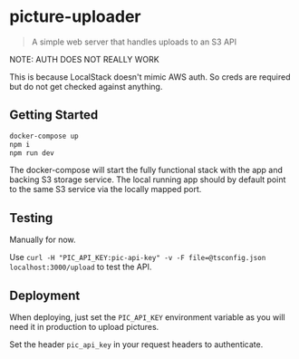 # picture-uploader

> A simple web server that handles uploads to an S3 API

NOTE: AUTH DOES NOT REALLY WORK

This is because LocalStack doesn't mimic AWS auth. So creds are required but do not get checked against anything.

## Getting Started

```sh
docker-compose up
npm i
npm run dev
```

The docker-compose will start the fully functional stack with the app and backing S3 storage service.
The local running app should by default point to the same S3 service via the locally mapped port.

## Testing

Manually for now.

Use `curl -H "PIC_API_KEY:pic-api-key" -v -F file=@tsconfig.json localhost:3000/upload` to test the API.

## Deployment

When deploying, just set the `PIC_API_KEY` environment variable as you will need it in production to upload pictures.

Set the header `pic_api_key` in your request headers to authenticate.
